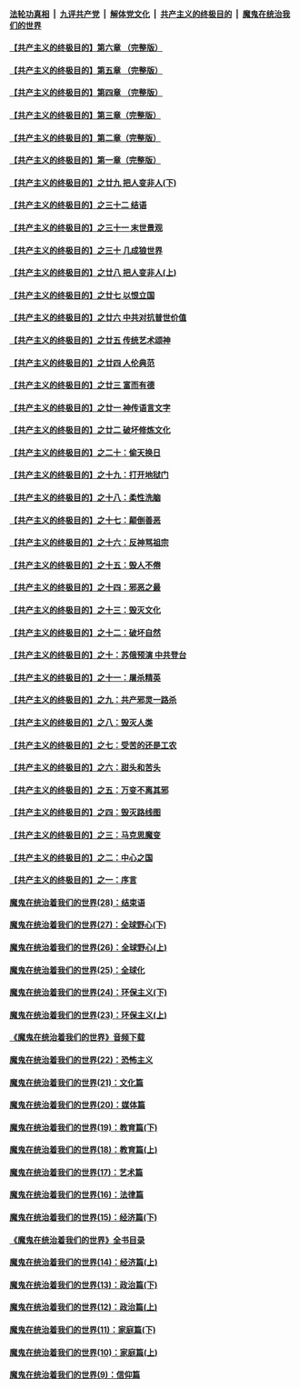####  [法轮功真相](../../../../basic/blob/master/README.md?t=05172301) &nbsp;|&nbsp; [九评共产党](../../../../9ping.md/blob/master/README.md?t=05172301) &nbsp;|&nbsp; [解体党文化](../../../../jtdwh.md/blob/master/README.md?t=05172301)  &nbsp;|&nbsp; [共产主义的终极目的](../../../../gczydzjmd.md/blob/master/README.md?t=05172301) &nbsp;|&nbsp; [魔鬼在统治我们的世界](../../../../mgztzwmdsj.md/blob/master/README.md?t=05172301) 

#### [【共产主义的终极目的】第六章 （完整版）](../pages/nsc422/n11428913.md?t=05172301) 

#### [【共产主义的终极目的】第五章 （完整版）](../pages/nsc422/n11428912.md?t=05172301) 

#### [【共产主义的终极目的】第四章 （完整版）](../pages/nsc422/n11428907.md?t=05172301) 

#### [【共产主义的终极目的】第三章（完整版）](../pages/nsc422/n11428848.md?t=05172301) 

#### [【共产主义的终极目的】第二章（完整版）](../pages/nsc422/n11428831.md?t=05172301) 

#### [【共产主义的终极目的】第一章（完整版）](../pages/nsc422/n11417651.md?t=05172301) 

#### [【共产主义的终极目的】之廿九 把人变非人(下)](../pages/nsc422/n11344140.md?t=05172301) 

#### [【共产主义的终极目的】之三十二 结语](../pages/nsc422/n11360535.md?t=05172301) 

#### [【共产主义的终极目的】之三十一 末世景观](../pages/nsc422/n11351129.md?t=05172301) 

#### [【共产主义的终极目的】之三十 几成狼世界](../pages/nsc422/n11348280.md?t=05172301) 

#### [【共产主义的终极目的】之廿八 把人变非人(上)](../pages/nsc422/n11340492.md?t=05172301) 

#### [【共产主义的终极目的】之廿七 以恨立国](../pages/nsc422/n11336944.md?t=05172301) 

#### [【共产主义的终极目的】之廿六 中共对抗普世价值](../pages/nsc422/n11324785.md?t=05172301) 

#### [【共产主义的终极目的】之廿五 传统艺术颂神](../pages/nsc422/n11296396.md?t=05172301) 

#### [【共产主义的终极目的】之廿四 人伦典范](../pages/nsc422/n11296397.md?t=05172301) 

#### [【共产主义的终极目的】之廿三 富而有德](../pages/nsc422/n11283598.md?t=05172301) 

#### [【共产主义的终极目的】之廿一 神传语言文字](../pages/nsc422/n11263265.md?t=05172301) 

#### [【共产主义的终极目的】之廿二 破坏修炼文化](../pages/nsc422/n11245728.md?t=05172301) 

#### [【共产主义的终极目的】之二十：偷天换日](../pages/nsc422/n11238846.md?t=05172301) 

#### [【共产主义的终极目的】之十九：打开地狱门](../pages/nsc422/n11206376.md?t=05172301) 

#### [【共产主义的终极目的】之十八：柔性洗脑](../pages/nsc422/n11199994.md?t=05172301) 

#### [【共产主义的终极目的】之十七：颠倒善恶](../pages/nsc422/n11179782.md?t=05172301) 

#### [【共产主义的终极目的】之十六：反神骂祖宗](../pages/nsc422/n11166798.md?t=05172301) 

#### [【共产主义的终极目的】之十五：毁人不倦](../pages/nsc422/n11166792.md?t=05172301) 

#### [【共产主义的终极目的】之十四：邪恶之最](../pages/nsc422/n11150249.md?t=05172301) 

#### [【共产主义的终极目的】之十三：毁灭文化](../pages/nsc422/n11135227.md?t=05172301) 

#### [【共产主义的终极目的】之十二：破坏自然](../pages/nsc422/n11135214.md?t=05172301) 

#### [【共产主义的终极目的】之十：苏俄预演 中共登台](../pages/nsc422/n11118424.md?t=05172301) 

#### [【共产主义的终极目的】之十一：屠杀精英](../pages/nsc422/n11118442.md?t=05172301) 

#### [【共产主义的终极目的】之九：共产邪灵一路杀](../pages/nsc422/n11114139.md?t=05172301) 

#### [【共产主义的终极目的】之八：毁灭人类](../pages/nsc422/n11108503.md?t=05172301) 

#### [【共产主义的终极目的】之七：受苦的还是工农](../pages/nsc422/n11101809.md?t=05172301) 

#### [【共产主义的终极目的】之六：甜头和苦头](../pages/nsc422/n11096971.md?t=05172301) 

#### [【共产主义的终极目的】之五：万变不离其邪](../pages/nsc422/n11091285.md?t=05172301) 

#### [【共产主义的终极目的】之四：毁灭路线图](../pages/nsc422/n11086284.md?t=05172301) 

#### [【共产主义的终极目的】之三：马克思魔变](../pages/nsc422/n11061941.md?t=05172301) 

#### [【共产主义的终极目的】之二：中心之国](../pages/nsc422/n11047728.md?t=05172301) 

#### [【共产主义的终极目的】之一：序言](../pages/nsc422/n11086077.md?t=05172301) 

#### [魔鬼在统治着我们的世界(28)：结束语](../pages/nsc422/n10936246.md?t=05172301) 

#### [魔鬼在统治着我们的世界(27)：全球野心(下)](../pages/nsc422/n10928319.md?t=05172301) 

#### [魔鬼在统治着我们的世界(26)：全球野心(上)](../pages/nsc422/n10900318.md?t=05172301) 

#### [魔鬼在统治着我们的世界(25)：全球化](../pages/nsc422/n10788205.md?t=05172301) 

#### [魔鬼在统治着我们的世界(24)：环保主义(下)](../pages/nsc422/n10695307.md?t=05172301) 

#### [魔鬼在统治着我们的世界(23)：环保主义(上)](../pages/nsc422/n10688613.md?t=05172301) 

#### [《魔鬼在统治着我们的世界》音频下载](../pages/nsc422/n10635553.md?t=05172301) 

#### [魔鬼在统治着我们的世界(22)：恐怖主义](../pages/nsc422/n10614727.md?t=05172301) 

#### [魔鬼在统治着我们的世界(21)：文化篇](../pages/nsc422/n10597706.md?t=05172301) 

#### [魔鬼在统治着我们的世界(20)：媒体篇](../pages/nsc422/n10586579.md?t=05172301) 

#### [魔鬼在统治着我们的世界(19)：教育篇(下)](../pages/nsc422/n10564808.md?t=05172301) 

#### [魔鬼在统治着我们的世界(18)：教育篇(上)](../pages/nsc422/n10526970.md?t=05172301) 

#### [魔鬼在统治着我们的世界(17)：艺术篇](../pages/nsc422/n10499093.md?t=05172301) 

#### [魔鬼在统治着我们的世界(16)：法律篇](../pages/nsc422/n10485969.md?t=05172301) 

#### [魔鬼在统治着我们的世界(15)：经济篇(下)](../pages/nsc422/n10469975.md?t=05172301) 

#### [《魔鬼在统治着我们的世界》全书目录](../pages/nsc422/n10464261.md?t=05172301) 

#### [魔鬼在统治着我们的世界(14)：经济篇(上)](../pages/nsc422/n10457370.md?t=05172301) 

#### [魔鬼在统治着我们的世界(13)：政治篇(下)](../pages/nsc422/n10448270.md?t=05172301) 

#### [魔鬼在统治着我们的世界(12)：政治篇(上)](../pages/nsc422/n10444576.md?t=05172301) 

#### [魔鬼在统治着我们的世界(11)：家庭篇(下)](../pages/nsc422/n10440961.md?t=05172301) 

#### [魔鬼在统治着我们的世界(10)：家庭篇(上)](../pages/nsc422/n10435448.md?t=05172301) 

#### [魔鬼在统治着我们的世界(9)：信仰篇](../pages/nsc422/n10432159.md?t=05172301) 

